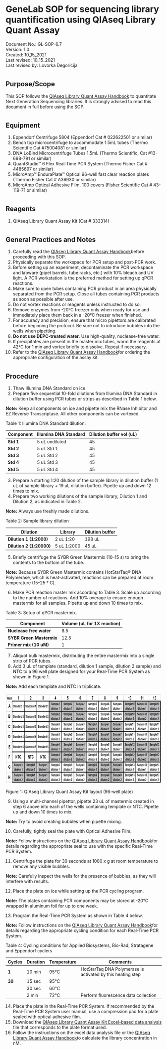 # GeneLab SOP for sequencing library quantification using QIAseq Library Quant Assay #
Document No.:	GL-SOP-6.7  
Version:	1.0  
Created:	10_15_2021  
Last revised: 	10_15_2021    
Last revised by:	Lovorka Degoricija 

#
## Purpose/Scope ##

This SOP follows the [QIAseq Library Quant Assay Handbook](https://www.qiagen.com/us/resources/resourcedetail?id=4b848546-96d0-4305-b1a8-4ef1b7408500&amp;lang=en) to quantitate Next Generation Sequencing libraries. It is strongly advised to read this document in full before using the SOP.

#
## Equipment

1. Eppendorf Centrifuge 5804 (Eppendorf Cat # 022622501 or similar)
2. Bench top microcentrifuge to accommodate 1.5mL tubes (Thermo Scientific Cat #75004081 or similar)
3. DNA LoBind Microcentrifuge Tubes 1.5mL (Thermo Scientific, Cat #13-698-791 or similar)
4. QuantStudio™ 6 Flex Real-Time PCR System (Thermo Fisher Cat # 4485697 or similar)
5. MicroAmp™ EnduraPlate™ Optical 96-well fast clear reaction plates (Thermo Fisher Cat # A36930 or similar)
6. MicroAmp Optical Adhesive Film, 100 covers (Fisher Scientific Cat # 43-119-71 or similar)

#
## Reagents

1. QIAseq Library Quant Assay Kit (Cat # 333314)

#
## General Practices and Notes

1. Carefully read the [QIAseq Library Quant Assay Handbook](https://www.qiagen.com/us/resources/resourcedetail?id=4b848546-96d0-4305-b1a8-4ef1b7408500&amp;lang=en)before proceeding with this SOP.
2. Physically separate the workspace for PCR setup and post-PCR work.
3. Before setting up an experiment, decontaminate the PCR workspace and labware (pipet barrels, tube racks, etc.) with 10% bleach and UV light. A PCR workstation is the preferred method for setting up qPCR reactions.
4. Make sure to open tubes containing PCR product in an area physically separated from the PCR setup. Close all tubes containing PCR products as soon as possible after use.
5. Do not vortex reactions or reagents unless instructed to do so.
6. Remove enzymes from -20°C freezer only when ready for use and immediately place them back in a -20°C freezer when finished.
7. For accuracy and precision, ensure that micro pipettors are calibrated before beginning the protocol. Be sure not to introduce bubbles into the wells when pipetting.
8. **Do not use DEPC-treated water.** Use high-quality, nuclease-free water.
9. If precipitates are present in the master mix tubes, warm the reagents at 42°C for 1 min and vortex briefly to dissolve. Repeat if necessary.
10. Refer to the [QIAseq Library Quant Assay Handbook](https://www.qiagen.com/us/resources/resourcedetail?id=4b848546-96d0-4305-b1a8-4ef1b7408500&amp;lang=en)for ordering the appropriate configuration of the assay kit.

#
## Procedure

1. Thaw Illumina DNA Standard on ice.
2. Prepare five sequential 10-fold dilutions from Illumina DNA Standard in dilution buffer using PCR tubes or strips as described in Table 1 below.

**Note:** Keep all components on ice and pipette mix the RNase Inhibitor and EZ Reverse Transcriptase. All other components can be vortexed.

Table 1: Illumina DNA Standard dilution.

| **Component** | **Illumina DNA Standard** | **Dilution buffer vol (uL)** |
| --- | --- | --- |
| **Std 1** | 5 uL undiluted | 45 |
| **Std 2** | 5 uL Std 1 | 45 |
| **Std 3** | 5 uL Std 2 | 45 |
| **Std 4** | 5 uL Std 3 | 45 |
| **Std 5** | 5 uL Std 4 | 45 |

3. Prepare a starting 1:20 dilution of the sample library in dilution buffer (1 uL of sample library + 19 uL dilution buffer). Pipette up and down 12 times to mix.
4. Prepare two working dilutions of the sample library, Dilution 1 and Dilution 2, as indicated in Table 2.

**Note:** Always use freshly made dilutions.

Table 2: Sample library dilution

| **Dilution** | **Library** | **Dilution buffer** |
| --- | --- | --- |
| **Dilution 1 (1:2000)** | 2 uL 1:20 | 198 uL |
| **Dilution 2 (1:20000)** | 5 uL 1:2000 | 45 uL |

5. Briefly centrifuge the SYBR Green Mastermix (10–15 s) to bring the contents to the bottom of the tube.

**Note:** Because SYBR Green Mastermix contains HotStarTaq® DNA Polymerase, which is heat-activated, reactions can be prepared at room temperature (15–25 **°** C).

6. Make PCR reaction master mix according to Table 3. Scale up according to the number of reactions. Add 10% overage to ensure enough mastermix for all samples. Pipette up and down 10 times to mix.

Table 3: Setup of qPCR mastermix.

| **Component** | **Volume (uL for 1X reaction)** |
| --- | --- |
| **Nuclease free water** | 8.5 |
| **SYBR Green Mastermix** | 12.5 |
| **Primer mix (10 uM)** | 1 |

7. Aliquot bulk mastermix, distributing the entire mastermix into a single strip of PCR tubes.
8. Add 3 uL of template (standard, dilution 1 sample, dilution 2 sample) and NTC to a 96 well plate designed for your Real-Time PCR System as shown in Figure 1.

**Note:** Add each template and NTC in triplicate.

<img src="./images/6.7_pic1.jpg" width="750" height="290">

Figure 1: QIAseq Library Quant Assay Kit layout (96-well plate)

9. Using a multi-channel pipettor, pipette 23 uL of mastermix created in step 6 above into each of the wells containing template or NTC. Pipette up and down 10 times to mix.

**Note:** Try to avoid creating bubbles when pipette mixing.

10. Carefully, tightly seal the plate with Optical Adhesive Film.

**Note:** Follow instructions on the [QIAseq Library Quant Assay Handbook](https://www.qiagen.com/us/resources/resourcedetail?id=4b848546-96d0-4305-b1a8-4ef1b7408500&amp;lang=en)for details regarding the appropriate seal to use with the specific Real-Time PCR System.

11. Centrifuge the plate for 30 seconds at 1000 x g at room temperature to remove any visible bubbles.

**Note:** Carefully inspect the wells for the presence of bubbles, as they will interfere with results.

12. Place the plate on ice while setting up the PCR cycling program.

**Note:** The plates containing PCR components may be stored at -20°C wrapped in aluminum foil for up to one week.

13. Program the Real-Time PCR System as shown in Table 4 below.

**Note:** Follow instructions on the [QIAseq Library Quant Assay Handbook](https://www.qiagen.com/us/resources/resourcedetail?id=4b848546-96d0-4305-b1a8-4ef1b7408500&amp;lang=en)for details regarding the appropriate cycling condition for each Real-Time PCR System.

Table 4: Cycling conditions for Applied Biosystems, Bio-Rad, Stratagene and Eppendorf cyclers

| **Cycles** | **Duration** | **Temperature** | **Comments** |
| --- | --- | --- | --- |
| **1** | 10 min | 95°C | HotStarTaq DNA Polymerase is activated by this heating step |
| **30** | 15 sec | 95°C |
|  | 30 sec | 60°C |
|  | 2 min | 72°C | Perform fluorescence data collection |


14. Place the plate in the Real-Time PCR System. If recommended by the Real-Time PCR System user manual, use a compression pad for a plate sealed with optical adhesive film.
15. Download the [QIAseq Library Quant Assay Kit Excel-based data analysis](https://www.qiagen.com/us/products/discovery-translational-research/dna-rna-purification/dna-sample-technologies/genomic-dna/qiaseq-library-quant-system/#resources/) file that corresponds to the plate format used.
16. Follow the instructions on the excel data analysis file or the [QIAseq Library Quant Assay Handbook](https://www.qiagen.com/us/resources/resourcedetail?id=4b848546-96d0-4305-b1a8-4ef1b7408500&amp;lang=en)to calculate the library concentration in nM.
